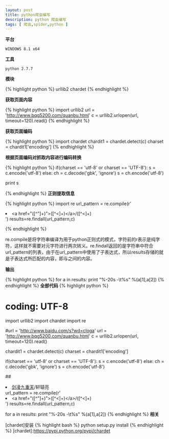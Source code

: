 ```yaml
---
layout: post
title: python爬虫编写
description: python 爬虫编写
tags: [ 爬虫,spider,python ]
---
```

**平台**

    WINDOWS 8.1 x64

**工具**

    python 2.7.7

**模块**

{% highlight python  %}
urllib2
chardet
{% endhighlight %}

**获取页面内容**

{% highlight python  %}
import urllib2
url = 'http://www.bqg5200.com/quanbu.html'
c = urllib2.urlopen(url, timeout=120).read()
{% endhighlight %}

**获取页面编码**

{% highlight python  %}
import chardet
chardit1 = chardet.detect(c)
charset = chardit1['encoding']
{% endhighlight %}

**根据页面编码对抓取内容进行编码转换**

{% highlight python  %}
if(charset == 'utf-8' or charset == 'UTF-8'):
    s = c.encode('utf-8')
else:
    ch = c.decode('gbk', 'ignore')
    s = ch.encode('utf-8')

print s

{% endhighlight %}
**正则提取信息**
    
{% highlight python  %}
import re
url_pattern = re.compile(r'<li><a href="([^\"]+)">([^\<]+)<\/a>/([^\<]+)</li>')
results=re.findall(url_pattern,c)

{% endhighlight %}

re.compile是将字符串编译为用于python正则式的模式，字符前的r表示是纯字符，这样就不需要对元字符进行两次转义。re.findall返回的是字符串中符合url_pattern的列表，由于在url_pattern中使用了子表达式，所以results存储的就是子表达式所匹配的内容，即<span>与</span>之间的内容。

**输出**

{% highlight python  %}
for a in results:
    print "%-20s -\t%s" %(a[1],a[2])
{% endhighlight %}
**全部代码**
{% highlight python  %}
# coding: UTF-8
import urllib2
import chardet
import re

#url = 'http://www.baidu.com/s?wd=cloga'
url = 'http://www.bqg5200.com/quanbu.html'
c = urllib2.urlopen(url, timeout=120).read()

chardit1 = chardet.detect(c)
charset = chardit1['encoding']

if(charset == 'utf-8' or charset == 'UTF-8'):
    s = c.encode('utf-8')
else:
    ch = c.decode('gbk', 'ignore')
    s = ch.encode('utf-8')

##<li><a href="http://www.bqg5200.com/0_549/">剑凌九重天</a>/轩辕亮</li>
url_pattern = re.compile(r'<li><a href="([^\"]+)">([^\<]+)<\/a>/([^\<]+)</li>')
results=re.findall(url_pattern,c)

for a in results:
    print "%-20s -\t%s" %(a[1],a[2])
{% endhighlight %}
**相关**

[chardet]安装
{% highlight bash  %}
python setup.py install
{% endhighlight %}
[chardet]:https://pypi.python.org/pypi/chardet
